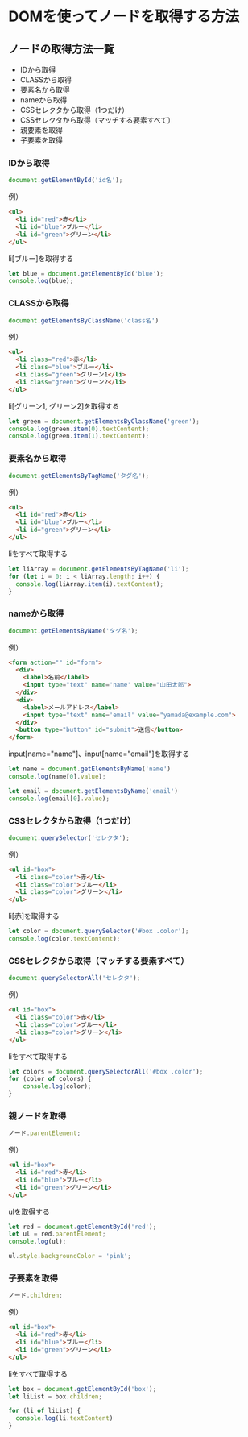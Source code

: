 # DOMを使ってノードを取得する方法

## ノードの取得方法一覧
- IDから取得
- CLASSから取得
- 要素名から取得
- nameから取得
- CSSセレクタから取得（1つだけ）
- CSSセレクタから取得（マッチする要素すべて）
- 親要素を取得
- 子要素を取得


### IDから取得
```JavaScript
document.getElementById('id名');
```
	
例）
	
```HTML
<ul>
  <li id="red">赤</li>
  <li id="blue">ブルー</li>
  <li id="green">グリーン</li>
</ul>
```
	
li[ブルー]を取得する
	
```JavaScript
let blue = document.getElementById('blue');
console.log(blue);
```	

### CLASSから取得
```JavaScript
document.getElementsByClassName('class名')
```

例）
	
```HTML
<ul>
  <li class="red">赤</li>
  <li class="blue">ブルー</li>
  <li class="green">グリーン1</li>
  <li class="green">グリーン2</li>
</ul>
```
	
li[グリーン1, グリーン2]を取得する
	
```JavaScript
let green = document.getElementsByClassName('green');
console.log(green.item(0).textContent);
console.log(green.item(1).textContent);
```	

### 要素名から取得
```JavaScript
document.getElementsByTagName('タグ名');
```
	
例）
	
```HTML
<ul>
  <li id="red">赤</li>
  <li id="blue">ブルー</li>
  <li id="green">グリーン</li>
</ul>
```
	
liをすべて取得する
	
```JavaScript
let liArray = document.getElementsByTagName('li');
for (let i = 0; i < liArray.length; i++) {
  console.log(liArray.item(i).textContent);
}
```	

### nameから取得
```JavaScript
document.getElementsByName('タグ名');
```
	
例）
	
```HTML
<form action="" id="form">
  <div>
    <label>名前</label>
    <input type="text" name='name' value="山田太郎">
  </div>
  <div>
    <label>メールアドレス</label>
    <input type="text" name='email' value="yamada@example.com">
  </div>
  <button type="button" id="submit">送信</button>
</form>
```
	
input[name="name"]、input[name="email"]を取得する
	
```JavaScript
let name = document.getElementsByName('name')
console.log(name[0].value);

let email = document.getElementsByName('email')
console.log(email[0].value);
```	

### CSSセレクタから取得（1つだけ）
```JavaScript
document.querySelector('セレクタ');
```
	
例）
	
```HTML
<ul id="box">
  <li class="color">赤</li>
  <li class="color">ブルー</li>
  <li class="color">グリーン</li>
</ul>
```
	
li[赤]を取得する
	
```JavaScript
let color = document.querySelector('#box .color');
console.log(color.textContent);
```	

### CSSセレクタから取得（マッチする要素すべて）
```JavaScript
document.querySelectorAll('セレクタ');
```
	
例）
	
```HTML
<ul id="box">
  <li class="color">赤</li>
  <li class="color">ブルー</li>
  <li class="color">グリーン</li>
</ul>
```
	
liをすべて取得する
	
```JavaScript
let colors = document.querySelectorAll('#box .color');
for (color of colors) {
	console.log(color);
}
```	

### 親ノードを取得
```JavaScript
ノード.parentElement; 
```
	
例）
	
```HTML
<ul id="box">
  <li id="red">赤</li>
  <li id="blue">ブルー</li>
  <li id="green">グリーン</li>
</ul>
```
	
ulを取得する
	
```JavaScript
let red = document.getElementById('red');
let ul = red.parentElement;
console.log(ul);

ul.style.backgroundColor = 'pink';
```	

### 子要素を取得
```JavaScript
ノード.children; 
```
	
例）
	
```HTML
<ul id="box">
  <li id="red">赤</li>
  <li id="blue">ブルー</li>
  <li id="green">グリーン</li>
</ul>
```
	
liをすべて取得する
	
```JavaScript
let box = document.getElementById('box');
let liList = box.children;

for (li of liList) {
  console.log(li.textContent)
}

```	